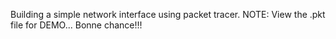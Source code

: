 Building a simple network interface using packet tracer. NOTE: View the .pkt file for DEMO... Bonne chance!!!
